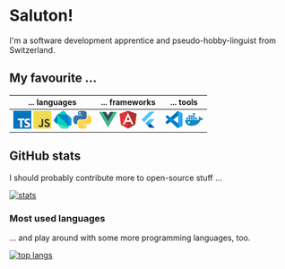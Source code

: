 # Saluton!

I'm a software development apprentice and pseudo-hobby-linguist from Switzerland.

## My favourite ...

| ... languages                                                                                                               | ... frameworks                                                                    | ... tools                                                |
|-----------------------------------------------------------------------------------------------------------------------------|-----------------------------------------------------------------------------------|----------------------------------------------------------|
| ![TypeScript](./icons/typescript.png) ![JavaScript](./icons/javascript.png) ![Dart](./icons/dart.png) ![Python](./icons/python.png) | ![Vue](./icons/vue.png) ![Angular](./icons/angular.png) ![Flutter](./icons/flutter.png) | ![VS Code](./icons/vscode.png) ![Docker](./icons/docker.png) |

## GitHub stats

I should probably contribute more to open-source stuff ...

[![stats](https://github-readme-stats.vercel.app/api?username=mladenbrankovic&title_color=002366&show_icons=true&hide_title=true&icon_color=662366&text_color=555&bg_color=fff&count_private=true)](https://github.com/anuraghazra/github-readme-stats)

### Most used languages

... and play around with some more programming languages, too.

[![top langs](https://github-readme-stats.vercel.app/api/top-langs/?username=mladenbrankovic&hide_title=true&count_private=true)](https://github.com/anuraghazra/github-readme-stats)
